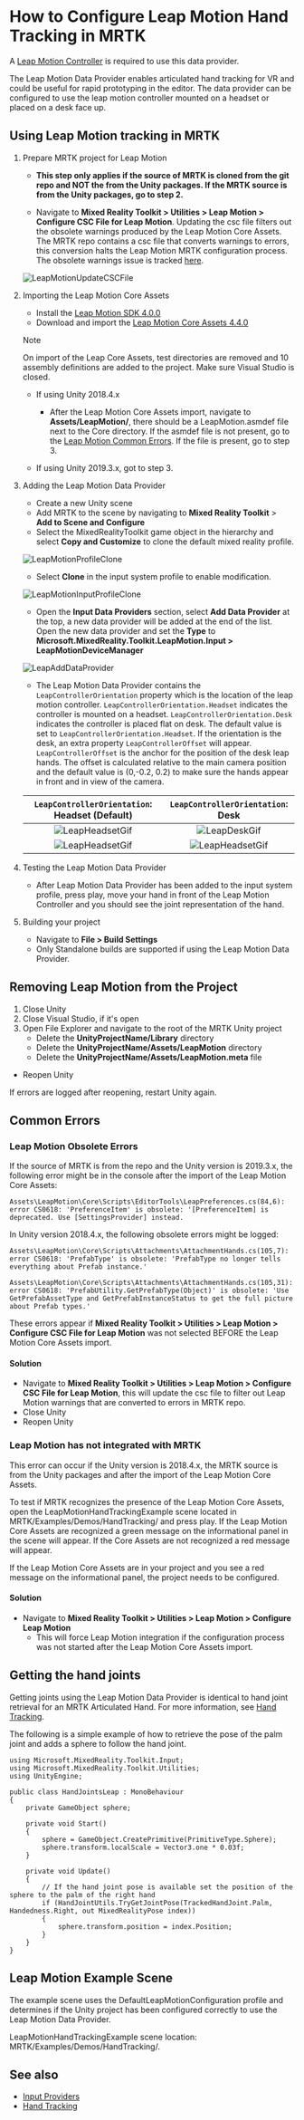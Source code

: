 # How to Configure Leap Motion Hand Tracking in MRTK 

A [Leap Motion Controller](https://www.ultraleap.com/product/leap-motion-controller/) is required to use this data provider.

The Leap Motion Data Provider enables articulated hand tracking for VR and could be useful for rapid prototyping in the editor.  The data provider can be configured to use the leap motion controller mounted on a headset or placed on a desk face up.

## Using Leap Motion tracking in MRTK
1. Prepare MRTK project for Leap Motion

    - **This step only applies if the source of MRTK is cloned from the git repo and NOT the from the Unity packages. If the MRTK source is from the Unity packages, go to step 2.**

    - Navigate to **Mixed Reality Toolkit > Utilities > Leap Motion > Configure CSC File for Leap Motion**. Updating the csc file filters out the obsolete warnings produced by the Leap Motion Core Assets.  The MRTK repo contains a csc file that converts warnings to errors, this conversion halts the Leap Motion MRTK configuration process.  The obsolete warnings issue is tracked [here](https://github.com/leapmotion/UnityModules/issues/1082).

    ![LeapMotionUpdateCSCFile](../Images/CrossPlatform/LeapMotion/LeapMotionConfigureCSCFile2.png)

1. Importing the Leap Motion Core Assets
    - Install the [Leap Motion SDK 4.0.0](https://developer.leapmotion.com/releases/?category=orion)
    - Download and import the [Leap Motion Core Assets 4.4.0](https://developer.leapmotion.com/unity#5436356)
    > [!NOTE]
    > On import of the Leap Core Assets, test directories are removed and 10 assembly definitions are added to the project. Make sure Visual Studio is closed.
    - If using Unity 2018.4.x
        - After the Leap Motion Core Assets import, navigate to **Assets/LeapMotion/**, there should be a LeapMotion.asmdef file next to the Core directory.  If the asmdef file is not present, go to the [Leap Motion Common Errors](#leap-motion-has-not-integrated-with-MRTK). If the file is present, go to step 3.
        
    - If using Unity 2019.3.x, got to step 3.

1. Adding the Leap Motion Data Provider
    - Create a new Unity scene
    - Add MRTK to the scene by navigating to **Mixed Reality Toolkit** > **Add to Scene and Configure**
    - Select the MixedRealityToolkit game object in the hierarchy and select **Copy and Customize** to clone the default mixed reality profile.
    
    ![LeapMotionProfileClone](../Images/CrossPlatform/LeapMotion/LeapProfileClone.png)

    - Select **Clone** in the input system profile to enable modification.

    ![LeapMotionInputProfileClone](../Images/CrossPlatform/LeapMotion/LeapCloneInputSystemProfile.png)

    - Open the **Input Data Providers** section, select **Add Data Provider** at the top, a new data provider will be added at the end of the list.  Open the new data provider and set the **Type** to **Microsoft.MixedReality.Toolkit.LeapMotion.Input > LeapMotionDeviceManager**

    ![LeapAddDataProvider](../Images/CrossPlatform/LeapMotion/LeapAddDataProvider.png)

    - The Leap Motion Data Provider contains the `LeapControllerOrientation` property which is the location of the leap motion controller. `LeapControllerOrientation.Headset` indicates the controller is mounted on a headset. `LeapControllerOrientation.Desk` indicates the controller is placed flat on desk. The default value is set to `LeapControllerOrientation.Headset`.  If the orientation is the desk, an extra property `LeapControllerOffset` will appear.  `LeapControllerOffset` is the anchor for the position of the desk leap hands.  The offset is calculated relative to the main camera position and the default value is (0,-0.2, 0.2) to make sure the hands appear in front and in view of the camera.

    
    `LeapControllerOrientation`: Headset (Default) |  `LeapControllerOrientation`: Desk 
    :-------------------------:|:-------------------------:
    ![LeapHeadsetGif](../Images/CrossPlatform/LeapMotion/LeapHeadsetOrientationExampleMetacarpals.gif)  |  ![LeapDeskGif](../Images/CrossPlatform/LeapMotion/LeapDeskOrientationExampleMetacarpals.gif)
    ![LeapHeadsetGif](../Images/CrossPlatform/LeapMotion/LeapDevManagerHeadset.png) |     ![LeapHeadsetGif](../Images/CrossPlatform/LeapMotion/LeapDevManagerDesk.png)

1. Testing the Leap Motion Data Provider
    - After Leap Motion Data Provider has been added to the input system profile, press play, move your hand in front of the Leap Motion Controller and you should see the joint representation of the hand.

1. Building your project 
    - Navigate to **File > Build Settings**
    - Only Standalone builds are supported if using the Leap Motion Data Provider.


## Removing Leap Motion from the Project

1. Close Unity
1. Close Visual Studio, if it's open
1. Open File Explorer and navigate to the root of the MRTK Unity project
    - Delete the **UnityProjectName/Library** directory
    - Delete the **UnityProjectName/Assets/LeapMotion** directory
    - Delete the **UnityProjectName/Assets/LeapMotion.meta** file
- Reopen Unity

If errors are logged after reopening, restart Unity again.

## Common Errors

### Leap Motion Obsolete Errors

If the source of MRTK is from the repo and the Unity version is 2019.3.x, the following error might be in the console after the import of the Leap Motion Core Assets:

```
Assets\LeapMotion\Core\Scripts\EditorTools\LeapPreferences.cs(84,6): error CS0618: 'PreferenceItem' is obsolete: '[PreferenceItem] is deprecated. Use [SettingsProvider] instead.
```

In Unity version 2018.4.x, the following obsolete errors might be logged:

```
Assets\LeapMotion\Core\Scripts\Attachments\AttachmentHands.cs(105,7): error CS0618: 'PrefabType' is obsolete: 'PrefabType no longer tells everything about Prefab instance.'
```

```
Assets\LeapMotion\Core\Scripts\Attachments\AttachmentHands.cs(105,31): error CS0618: 'PrefabUtility.GetPrefabType(Object)' is obsolete: 'Use GetPrefabAssetType and GetPrefabInstanceStatus to get the full picture about Prefab types.'
```

These errors appear if **Mixed Reality Toolkit > Utilities > Leap Motion > Configure CSC File for Leap Motion** was not selected BEFORE the Leap Motion Core Assets import.

####  Solution 

- Navigate to **Mixed Reality Toolkit > Utilities > Leap Motion > Configure CSC File for Leap Motion**, this will update the csc file to filter out Leap Motion warnings that are converted to errors in MRTK repo.
- Close Unity
- Reopen Unity

### Leap Motion has not integrated with MRTK
This error can occur if the Unity version is 2018.4.x, the MRTK source is from the Unity packages and after the import of the Leap Motion Core Assets.

To test if MRTK recognizes the presence of the Leap Motion Core Assets, open the LeapMotionHandTrackingExample scene located in MRTK/Examples/Demos/HandTracking/ and press play.  If the Leap Motion Core Assets are recognized a green message on the informational panel in the scene will appear.  If the Core Assets are not recognized a red message will appear.

If the Leap Motion Core Assets are in your project and you see a red message on the informational panel, the project needs to be configured.

#### Solution
- Navigate to **Mixed Reality Toolkit > Utilities > Leap Motion > Configure Leap Motion**
    - This will force Leap Motion integration if the configuration process was not started after the Leap Motion Core Assets import.

## Getting the hand joints 

Getting joints using the Leap Motion Data Provider is identical to hand joint retrieval for an MRTK Articulated Hand.  For more information, see [Hand Tracking](../Input/HandTracking.md#polling-joint-pose-from-handjointutils).

The following is a simple example of how to retrieve the pose of the palm joint and adds a sphere to follow the hand joint.
```
using Microsoft.MixedReality.Toolkit.Input;
using Microsoft.MixedReality.Toolkit.Utilities;
using UnityEngine;

public class HandJointsLeap : MonoBehaviour
{
    private GameObject sphere;

    private void Start()
    {
        sphere = GameObject.CreatePrimitive(PrimitiveType.Sphere);
        sphere.transform.localScale = Vector3.one * 0.03f;
    }

    private void Update()
    {
        // If the hand joint pose is available set the position of the sphere to the palm of the right hand
        if (HandJointUtils.TryGetJointPose(TrackedHandJoint.Palm, Handedness.Right, out MixedRealityPose index))
        {
            sphere.transform.position = index.Position;
        }
    }
}
```

## Leap Motion Example Scene

The example scene uses the DefaultLeapMotionConfiguration profile and determines if the Unity project has been configured correctly to use the Leap Motion Data Provider.

LeapMotionHandTrackingExample scene location: MRTK/Examples/Demos/HandTracking/.  

## See also

* [Input Providers](../Input/InputProviders.md)
* [Hand Tracking](../Input/HandTracking.md)

